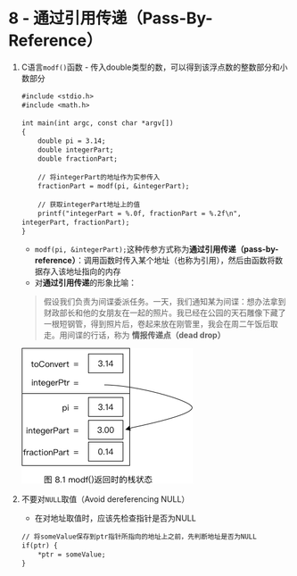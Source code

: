 # 8 - 通过引用传递（Pass-By-Reference）
1. C语言`modf()`函数 - 传入double类型的数，可以得到该浮点数的整数部分和小数部分
	```
	#include <stdio.h>
	#include <math.h>

	int main(int argc, const char *argv[])
	{
		double pi = 3.14;
		double integerPart;
		double fractionPart;

		// 将integerPart的地址作为实参传入
		fractionPart = modf(pi, &integerPart);

		// 获取integerPart地址上的值
		printf("integerPart = %.0f, fractionPart = %.2f\n", integerPart, fractionPart);
	}
	```
	* `modf(pi, &integerPart);`这种传参方式称为**通过引用传递（pass-by-reference）**：调用函数时传入某个地址（也称为引用），然后由函数将数据存入该地址指向的内存
	* 对**通过引用传递**的形象比喻：
	> 假设我们负责为间谍委派任务。一天，我们通知某为间谍：想办法拿到财政部长和他的女朋友在一起的照片。我已经在公园的天石雕像下藏了一根短钢管，得到照片后，卷起来放在刚管里，我会在周二午饭后取走。用间谍的行话，称为
	> **情报传递点（dead drop）**  
	
	![image](https://github.com/muyanbiao/Objective-C/blob/master/chapter8/Resources/pass-by-reference.png)

2. 不要对`NULL`取值（Avoid dereferencing NULL）
	* 在对地址取值时，应该先检查指针是否为NULL
	```
	// 将someValue保存到ptr指针所指向的地址上之前，先判断地址是否为NULL
	if(ptr) {
		*ptr = someValue;
	}
	```
